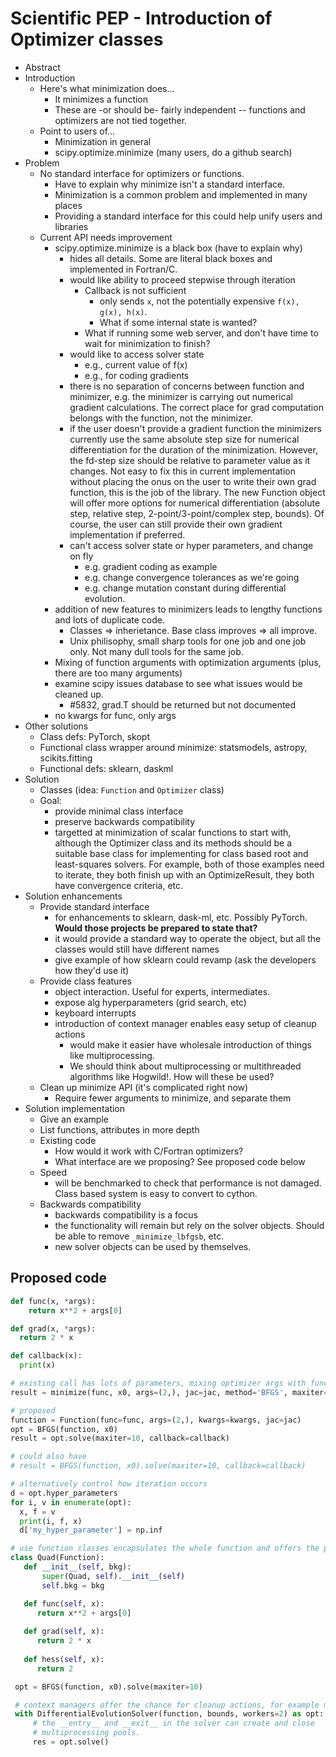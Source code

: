 Scientific PEP - Introduction of Optimizer classes
==================================================

* Abstract
* Introduction
    * Here's what minimization does...
        * It minimizes a function
        * These are -or should be- fairly independent -- functions and optimizers are not tied together.
    * Point to users of...
        * Minimization in general
        * scipy.optimize.minimize (many users, do a github search)
* Problem
    * No standard interface for optimizers or functions.
        * Have to explain why minimize isn't a standard interface.
        * Minimization is a common problem and implemented in many places
        * Providing a standard interface for this could help unify users and libraries
    * Current API needs improvement
       * scipy.optimize.minimize is a black box (have to explain why)
           * hides all details. Some are literal black boxes and implemented in Fortran/C.
           * would like ability to proceed stepwise through iteration
               * Callback is not sufficient
                   * only sends `x`, not the potentially expensive `f(x), g(x), h(x)`.
                   * What if some internal state is wanted?
               * What if running some web server, and don't have time to wait for minimization to finish?
           * would like to access solver state
               * e.g., current value of f(x)
               * e.g., for coding gradients
           * there is no separation of concerns between function and minimizer, e.g. the minimizer is carrying out numerical
             gradient calculations. The correct place for grad computation belongs with the function, not the minimizer.
           * if the user doesn't provide a gradient function the minimizers currently use the same absolute step size
             for numerical differentiation for the duration of the minimization. However, the fd-step size should
             be relative to parameter value as it changes. Not easy to fix this in current implementation without placing
             the onus on the user to write their own grad function, this is the job of the library.
             The new Function object will offer more options for numerical differentiation (absolute step, relative
             step, 2-point/3-point/complex step, bounds). Of course, the user can still provide their own gradient
             implementation if preferred.
         * can't access solver state or hyper parameters, and change on fly
              * e.g. gradient coding as example
              * e.g. change convergence tolerances as we're going
              * e.g. change mutation constant during differential evolution.
       * addition of new features to minimizers leads to lengthy functions and lots of duplicate code.
           * Classes => inherietance. Base class improves => all improve.
           * Unix philisophy, small sharp tools for one job and one job only. Not many dull tools for the same job.
       * Mixing of function arguments with optimization arguments (plus, there are too many arguments)
       * examine scipy issues database to see what issues would be cleaned up.
           * #5832, grad.T should be returned but not documented
       * no kwargs for func, only args
* Other solutions
    * Class defs: PyTorch, skopt
    * Functional class wrapper around minimize: statsmodels, astropy, scikits.fitting
    * Functional defs: sklearn, daskml
* Solution
    * Classes (idea: `Function` and `Optimizer` class)
    * Goal:
        * provide minimal class interface
        * preserve backwards compatibility
        * targetted at minimization of scalar functions to start with, although the Optimizer class and its methods should
          be a suitable base class for implementing for class based root and least-squares solvers. For example, both of
          those examples need to iterate, they both finish up with an OptimizeResult, they both have convergence criteria,
          etc.
* Solution enhancements
    * Provide standard interface
        * for enhancements to sklearn, dask-ml, etc. Possibly PyTorch. **Would those projects be prepared to state that?**
        * it would provide a standard way to operate the object, but all the classes would still have different names
        * give example of how sklearn could revamp (ask the developers how they'd use it)
    * Provide class features
        * object interaction. Useful for experts, intermediates.
        * expose alg hyperparameters (grid search, etc)
        * keyboard interrupts
        * introduction of context manager enables easy setup of cleanup actions
           * would make it easier have wholesale introduction of things like multiprocessing.
           * We should think about multiprocessing or multithreaded algorithms like Hogwild!. How will these be used?
   * Clean up minimize API (it's complicated right now)
      * Require fewer arguments to minimize, and separate them
* Solution implementation
    * Give an example
    * List functions, attributes in more depth
    * Existing code
        * How would it work with C/Fortran optimizers?
        * What interface are we proposing? See proposed code below
    * Speed
      * will be benchmarked to check that performance is not damaged. Class based system is easy to convert to cython.
    * Backwards compatibility
      * backwards compatibility is a focus
      * the functionality will remain but rely on the solver objects. Should be able to remove `_minimize_lbfgsb`, etc.
      * new solver objects can be used by themselves.


## Proposed code
``` python
def func(x, *args):
    return x**2 + args[0]

def grad(x, *args):
  return 2 * x

def callback(x):
  print(x)

# existing call has lots of parameters, mixing optimizer args with func args
result = minimize(func, x0, args=(2,), jac=jac, method='BFGS', maxiter=10, callback=callback)

# proposed
function = Function(func=func, args=(2,), kwargs=kwargs, jac=jac)
opt = BFGS(function, x0)
result = opt.solve(maxiter=10, callback=callback)

# could also have
# result = BFGS(function, x0).solve(maxiter=10, callback=callback)

# alternatively control how iteration occurs
d = opt.hyper_parameters
for i, v in enumerate(opt):
  x, f = v
  print(i, f, x)
  d['my_hyper_parameter'] = np.inf

# use function classes encapsulates the whole function and offers the potential for more sophisticated calculation.
class Quad(Function):
   def __init__(self, bkg):
       super(Quad, self).__init__(self)
       self.bkg = bkg

   def func(self, x):
      return x**2 + args[0]
​
   def grad(self, x):
      return 2 * x
​
   def hess(self, x):
      return 2

 opt = BFGS(function, x0).solve(maxiter=10)

 # context managers offer the chance for cleanup actions, for example multiprocessing.
 with DifferentialEvolutionSolver(function, bounds, workers=2) as opt:
     # the __entry__ and __exit__ in the solver can create and close
     # multiprocessing pools.
     res = opt.solve()
   ```

